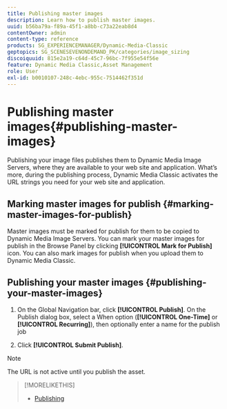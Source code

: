 ```yaml
---
title: Publishing master images
description: Learn how to publish master images.
uuid: b56ba79a-f89a-45f1-a8bb-c73a22eab8d4
contentOwner: admin
content-type: reference
products: SG_EXPERIENCEMANAGER/Dynamic-Media-Classic
geptopics: SG_SCENESEVENONDEMAND_PK/categories/image_sizing
discoiquuid: 815e2a19-c64d-45c7-96bc-7f955e54f56e
feature: Dynamic Media Classic,Asset Management
role: User
exl-id: b0010107-248c-4ebc-955c-7514462f351d
---
```

# Publishing master images{#publishing-master-images}

Publishing your image files publishes them to Dynamic Media Image Servers, where they are available to your web site and application. What’s more, during the publishing process, Dynamic Media Classic activates the URL strings you need for your web site and application.

## Marking master images for publish {#marking-master-images-for-publish}

Master images must be marked for publish for them to be copied to Dynamic Media Image Servers. You can mark your master images for publish in the Browse Panel by clicking **[!UICONTROL Mark for Publish]** icon. You can also mark images for publish when you upload them to Dynamic Media Classic.

## Publishing your master images {#publishing-your-master-images}

1. On the Global Navigation bar, click **[!UICONTROL Publish]**. On the Publish dialog box, select a When option (**[!UICONTROL One-Time]** or **[!UICONTROL Recurring]**), then optionally enter a name for the publish job

1. Click **[!UICONTROL Submit Publish]**.

>[!NOTE]
>
>The URL is not active until you publish the asset.

>[!MORELIKETHIS]
>
>* [Publishing](publishing-files.md#publishing_files)
